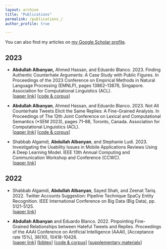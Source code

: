 ```yaml
---
layout: archive
title: "Publications"
permalink: /publications_/
author_profile: true

---
```

You can also find my articles on [my Google Scholar profile](https://scholar.google.com/citations?hl=en&user=WH3t6VwAAAAJ).

## 2023

- **Abdullah Albanyan,** Ahmed Hassan, and Eduardo Blanco. 2023. Finding Authentic Counterhate Arguments: A Case Study with Public Figures. In Proceedings of the 2023 Conference on Empirical Methods in Natural Language Processing (EMNLP), pages 13862–13876, Singapore. Association for Computational Linguistics (ACL). <br />
[[paper link](https://aclanthology.org/2023.emnlp-main.855/)]
[[code & corpus](https://github.com/albanyan/counterhate_paragraph)]

- **Abdullah Albanyan**, Ahmed Hassan, and Eduardo Blanco. 2023. Not All Counterhate Tweets Elicit the Same Replies: A Fine-Grained Analysis. In Proceedings of The 12th Joint Conference on Lexical and Computational Semantics (*SEM 2023), pages 71–88, Toronto, Canada. Association for Computational Linguistics (ACL). <br />
[[paper link](https://aclanthology.org/2023.starsem-1.8/)]
[[code & corpus](https://github.com/albanyan/counterhate_reply)]

- Shabbab Algamdi, **Abdullah Albanyan**, and Stephanie Ludi. 2023. Investigating the Usability Issues in Mobile Applications Reviews Using A Deep Learning Model. IEEE 13th Annual Computing and Communication Workshop and Conference (CCWC). <br />
[[paper link](https://ieeexplore.ieee.org/abstract/document/10099350/)]

## 2022

- Shabbab Algamdi, **Abdullah Albanyan**, Sayed Shah, and Zeenat Tariq. 2022. Twitter Accounts Suggestion: Pipeline Technique SpaCy Entity Recognition. IEEE International Conference on Big Data (Big Data), pp. 5121-5125. <br />
[[paper link](https://ieeexplore.ieee.org/abstract/document/10020570)]

- **Abdullah Albanyan** and Eduardo Blanco. 2022. Pinpointing Fine-Grained Relationships between Hateful Tweets and Replies. Proceedings of the AAAI Conference on Artificial Intelligence (AAAI), [Acceptance rate 15%], 36(10), 10418-10426.   <br />
[[paper link](https://ojs.aaai.org/index.php/AAAI/article/view/21284)]
[[bibtex](https://ojs.aaai.org/index.php/AAAI/citationstylelanguage/download/bibtex?submissionId=21284&publicationId=19571)]
[[code & corpus](https://github.com/albanyan/hateful-tweets-replies)]
[[supplementary materials](/files/hate-twitter-supplemental.pdf)]
